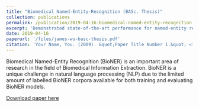```yaml
---
title: "Biomedical Named-Entity-Recognition (BASc. Thesis)"
collection: publications
permalink: /publication/2019-04-16-biomedical-named-entity-recognition
excerpt: 'Demonstrated state-of-the-art performance for named-entity recognition(NER) of biomedical literature with transfer learning and multi-tasked learning.'
date: 2019-04-16
paperurl: '/files/james-wu-basc-thesis.pdf'
citation: 'Your Name, You. (2009). &quot;Paper Title Number 1.&quot; <i>Journal 1</i>. 1(1).'
---
```

Biomedical Named-Entity Recognition (BioNER) is an important area of research in the field of Biomedical Information Extraction. BioNER is a unique challenge in natural language processing (NLP) due to the limited amount of labelled BioNER corpora available for both training and evaluating BioNER models.

[Download paper here](/files/james-wu-basc-thesis.pdf)
